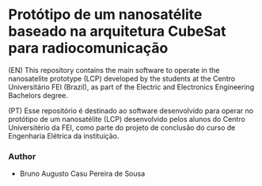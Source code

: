 # Protótipo de um nanosatélite baseado na arquitetura CubeSat para radiocomunicação
(EN) This repository contains the main software to operate in the nanosatelite prototype (LCP) developed by the students at the Centro Universitário FEI (Brazil), as part of the Electric and Electronics Engineering Bachelors degree.

(PT) Esse repositório é destinado ao software desenvolvido para operar no protótipo de um nanosatélite (LCP) desenvolvido pelos alunos do Centro Universitério da FEI, como parte do projeto de conclusão do curso de Engenharia Elétrica da instituição.

### Author
- Bruno Augusto Casu Pereira de Sousa

